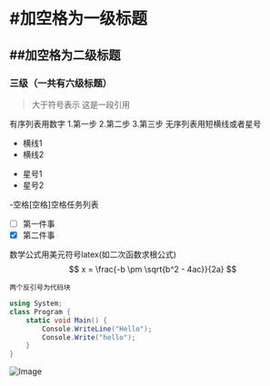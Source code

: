 # #加空格为一级标题
## ##加空格为二级标题
### 三级（一共有六级标题）

>大于符号表示 这是一段引用

有序列表用数字
1.第一步
2.第二步
3.第三步
无序列表用短横线或者星号
- 横线1
- 横线2
* 星号1
* 星号2

-空格[空格]空格任务列表
- [ ] 第一件事
- [x] 第二件事

数学公式用美元符号latex(如二次函数求根公式)
$$
x = \frac{-b \pm \sqrt{b^2 - 4ac}}{2a}
$$

`两个反引号为代码块`
```csharp
using System;
class Program {
    static void Main() {
        Console.WriteLine("Hello");
        Console.Write("hello");
    }
}
```

![Image](https://github.com/user-attachments/assets/fc1009b6-1a11-45cd-b9f7-63952b4fea51)